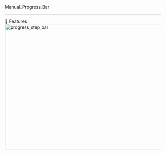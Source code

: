 Manual_Progress_Bar

---
📸 Features
<img width="778" height="406" alt="progress_step_bar" src="https://github.com/user-attachments/assets/c9f5238c-2363-4aa1-ab74-6b758478ea82" />

